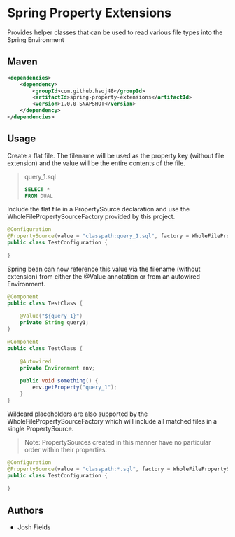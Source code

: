 # Spring Property Extensions
Provides helper classes that can be used to read various file types into the Spring Environment

## Maven

```xml
<dependencies>
    <dependency>
        <groupId>com.github.hsoj48</groupId>
        <artifactId>spring-property-extensions</artifactId>
        <version>1.0.0-SNAPSHOT</version>
    </dependency>
</dependencies>
```

## Usage

Create a flat file.  The filename will be used as the property key (without file extension) and the value will be the entire contents of the file.

>query_1.sql
>```sql
>SELECT *
>FROM DUAL
>```

Include the flat file in a PropertySource declaration and use the WholeFilePropertySourceFactory provided by this project.
```java
@Configuration
@PropertySource(value = "classpath:query_1.sql", factory = WholeFilePropertySourceFactory.class)
public class TestConfiguration {
    
}
```

Spring bean can now reference this value via the filename (without extension) from either the @Value annotation or from an autowired Environment.
```java
@Component
public class TestClass {
    
    @Value("${query_1}")
    private String query1;
}
```

```java
@Component
public class TestClass {
    
    @Autowired
    private Environment env;
    
    public void something() {
        env.getProperty("query_1");
    }
}
```

Wildcard placeholders are also supported by the WholeFilePropertySourceFactory which will include all matched files in a single PropertySource.  

>Note: PropertySources created in this manner have no particular order within their properties.
```java
@Configuration
@PropertySource(value = "classpath:*.sql", factory = WholeFilePropertySourceFactory.class)
public class TestConfiguration {
    
}
```

## Authors

- Josh Fields

